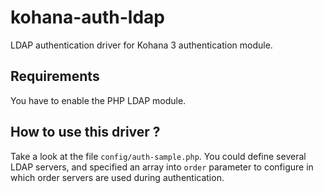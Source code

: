 kohana-auth-ldap
================

LDAP authentication driver for Kohana 3 authentication module.

Requirements
------------

You have to enable the PHP LDAP module.

How to use this driver ?
------------------------

Take a look at the file `config/auth-sample.php`. You could define several LDAP
servers, and specified an array into `order` parameter to configure in which
order servers are used during authentication.


